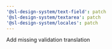 ```yaml
---
'@sl-design-system/text-field': patch
'@sl-design-system/textarea': patch
'@sl-design-system/locales': patch
---
```


Add missing validation translation
